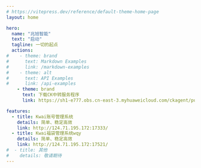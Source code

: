 ```yaml
---
# https://vitepress.dev/reference/default-theme-home-page
layout: home

hero:
  name: "兆旭智能"
  text: "启动"
  tagline: 一切的起点
  actions:
#    - theme: brand
#      text: Markdown Examples
#      link: /markdown-examples
#    - theme: alt
#      text: API Examples
#      link: /api-examples
    - theme: brand
      text: 下载CK中转服务程序
      link: https://sh1-e777.obs.cn-east-3.myhuaweicloud.com/ckagent/publish/CK%E4%B8%AD%E8%BD%AC%E6%9C%8D%E5%8A%A1v1.6S%2020241113.zip

features:
  - title: Kwai账号管理系统
    details: 简单、稳定高效
    link: http://124.71.195.172:17333/
  - title: Kwai福袋管理系统wqy
    details: 简单、稳定高效
    link: http://124.71.195.172:17521/
#  - title: 其他
#    details: 敬请期待
---
```


